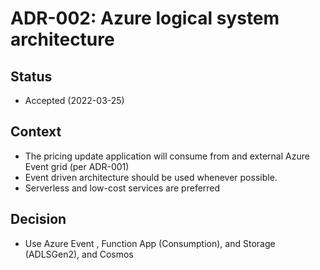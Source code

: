# ADR-002: Azure logical system architecture

## Status

- Accepted (2022-03-25)

## Context

- The pricing update application will consume from and external Azure Event grid (per ADR-001)
- Event driven architecture should be used whenever possible.
- Serverless and low-cost services are preferred

## Decision

- Use Azure Event , Function App (Consumption), and Storage (ADLSGen2), and Cosmos
